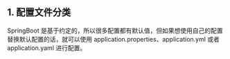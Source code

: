 
## 1. 配置文件分类

SpringBoot 是基于约定的，所以很多配置都有默认值，但如果想使用自己的配置替换默认配置的话，就可以使用 application.properties、application.yml 或者 application.yaml 进行配置。
